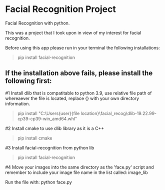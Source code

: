 # Facial Recognition Project
Facial Recognition with python.

This was a project that I took upon in view of my interest for facial recognition. 

Before using this app please run in your terminal the following installations:

> pip install facial-recognition


## If the installation above fails, please install the following first:

#1 Install dlib that is compatitable to python 3.9, use relative file path of whereaever the file is located, replace {} with your own directory information.

> pip install "C:\Users\{user}\{file location}\facial_recog\dlib-19.22.99-cp39-cp39-win_amd64.whl" 

#2 Install cmake to use dlib library as it is a C++ 

> pip install cmake

#3 Install facial-recognition from python lib

>pip install facial-recognition

#4 Move your images into the same directory as the 'face.py' script and remember to include your image file name in the list called: image_lib

Run the file with:
python face.py
